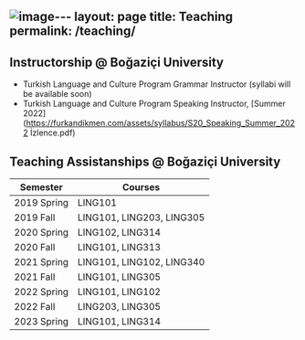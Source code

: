 ![image](https://github.com/furkandikmen/furkandikmen.github.io/assets/118886522/9f4b1947-a825-4541-b05e-8cd8714b3c80)---
layout: page
title: Teaching
permalink: /teaching/
---

## Instructorship @ Boğaziçi University

- Turkish Language and Culture Program Grammar Instructor (syllabi will be available soon)
- Turkish Language and Culture Program Speaking Instructor, [Summer 2022](https://furkandikmen.com/assets/syllabus/S20_Speaking_Summer_2022 İzlence.pdf) 

## Teaching Assistanships @ Boğaziçi University



| Semester      | Courses                       |
|---------------|-------------------------------|
| 2019 Spring   | LING101                       |
| 2019 Fall     | LING101, LING203, LING305     |
| 2020 Spring   | LING102, LING314              |
| 2020 Fall     | LING101, LING313              |
| 2021 Spring   | LING101, LING102, LING340     |
| 2021 Fall     | LING101, LING305              |
| 2022 Spring   | LING101, LING102              |
| 2022 Fall     | LING203, LING305              |
| 2023 Spring   | LING101, LING314              |






